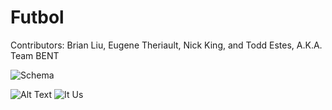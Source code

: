 # Futbol

Contributors: Brian Liu, Eugene Theriault,  Nick King, and Todd Estes, A.K.A. Team BENT

![Schema](https://user-images.githubusercontent.com/68172332/93284048-084efe00-f78f-11ea-8c33-c9cdeb8aa1dd.png)

![Alt Text](https://media.giphy.com/media/pdAiipxDMCHni/giphy.gif)
![It Us](https://media.giphy.com/media/aCPc91OohLWHm/giphy.gif)
